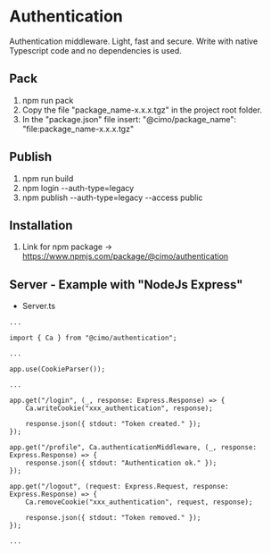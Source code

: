 # Authentication

Authentication middleware. Light, fast and secure.
Write with native Typescript code and no dependencies is used.

## Pack

1. npm run pack
2. Copy the file "package_name-x.x.x.tgz" in the project root folder.
3. In the "package.json" file insert: "@cimo/package_name": "file:package_name-x.x.x.tgz"

## Publish

1. npm run build
2. npm login --auth-type=legacy
3. npm publish --auth-type=legacy --access public

## Installation

1. Link for npm package -> https://www.npmjs.com/package/@cimo/authentication

## Server - Example with "NodeJs Express"

-   Server.ts

```
...

import { Ca } from "@cimo/authentication";

...

app.use(CookieParser());

...

app.get("/login", (_, response: Express.Response) => {
    Ca.writeCookie("xxx_authentication", response);

    response.json({ stdout: "Token created." });
});

app.get("/profile", Ca.authenticationMiddleware, (_, response: Express.Response) => {
    response.json({ stdout: "Authentication ok." });
});

app.get("/logout", (request: Express.Request, response: Express.Response) => {
    Ca.removeCookie("xxx_authentication", request, response);

    response.json({ stdout: "Token removed." });
});

...

```
